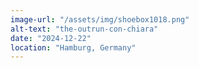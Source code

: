 ```yaml
---
image-url: "/assets/img/shoebox1018.png"
alt-text: "the-outrun-con-chiara"
date: "2024-12-22"
location: "Hamburg, Germany"
---
```


